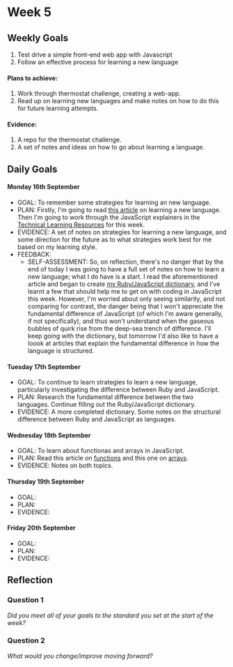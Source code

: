 # Week 5

## Weekly Goals

1. Test drive a simple front-end web app with Javascript
2. Follow an effective process for learning a new language


#### Plans to achieve:

1. Work through thermostat challenge, creating a web-app.
2. Read up on learning new languages and make notes on how to do this for future learning attempts. 

#### Evidence:

1. A repo for the thermostat challenge. 
2. A set of notes and ideas on how to go about learning a language. 

## Daily Goals

#### Monday 16th September
- GOAL: To remember some strategies for learning an new language. 
- PLAN: Firstly, I'm going to read [this article](https://hackmd.io/kMNgXiPHQf2Q_P9A-tnS9A) on learning a new language. Then I'm going to work through the JavaScript explainers in the [Technical Learning Resources](https://airtable.com/shrbaXgV5mQnsvuGe/tblokmw6yNUO75ge6) for this week.
- EVIDENCE: A set of notes on strategies for learning a new language, and some direction for the future as to what strategies work best for me based on my learning style. 
- FEEDBACK:
  - SELF-ASSESSMENT: So, on reflection, there's no danger that by the end of today I was going to have a full set of notes on how to learn a new language; what I do have is a start. I read the aforementioned article and began to create [my Ruby/JavaScript dictionary](https://drive.google.com/file/d/1YT-5ZpmonaLAH1DrkNIYzpgv_rhpxbF3/view?usp=sharing), and I've learnt a few that should help me to get on with coding in JavaScript this week. However, I'm worried about only seeing similarity, and not comparing for contrast, the danger being that I won't appreciate the fundamental difference of JavaScript (of which I'm aware generally, if not specifically), and thus won't understand when the gaseous bubbles of quirk rise from the deep-sea trench of difference. I'll keep going with the dictionary, but tomorrow I'd also like to have a loook at articles that explain the fundamental difference in how the language is structured.
  
#### Tuesday 17th September
- GOAL: To continue to learn strategies to learn a new language, particularly investigating the difference between Ruby and JavaScript.
- PLAN: Research the fundamental difference between the two languages. Continue filling out the Ruby/JavaScript dictionary. 
- EVIDENCE: A more completed dictionary. Some notes on the structural difference between Ruby and JavaScript as languages.

#### Wednesday 18th September
- GOAL:  To learn about functionas and arrays in JavaScript. 
- PLAN: Read this article on [functions](https://github.com/makersacademy/course/blob/master/pills/js_functions.md) and this one on [arrays](https://github.com/makersacademy/course/blob/master/pills/js_arrays.md). 
- EVIDENCE: Notes on both topics. 

#### Thursday 19th September
- GOAL:
- PLAN:
- EVIDENCE:

#### Friday 20th September
- GOAL: 
- PLAN: 
- EVIDENCE: 

## Reflection

### Question 1

*Did you meet all of your goals to the standard you set at the start of the week?*


### Question 2

*What would you change/improve moving forward?*



